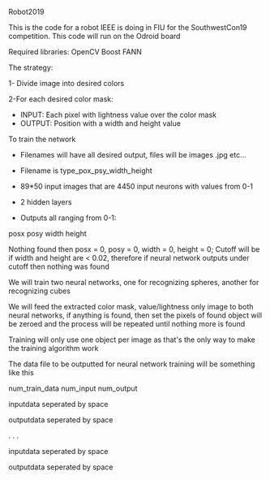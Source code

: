 Robot2019

This is the code for a robot IEEE is doing in FIU for the SouthwestCon19 competition. This code will run on the Odroid board


Required libraries:
	OpenCV
	Boost
	FANN

The strategy:

1- Divide image into desired colors

2-For each desired color mask:
- INPUT: Each pixel with lightness value over the color mask
- OUTPUT: Position with a width and height value

To train the network
- Filenames will have all desired output, files will be images .jpg etc...

- Filename is type_pox_psy_width_height

- 89*50 input images that are 4450 input neurons with values from 0-1

- 2 hidden layers

- Outputs all ranging from 0-1: 

posx
posy
width
height

Nothing found then posx = 0, posy = 0, width = 0, height = 0; Cutoff will be if width and height are < 0.02, therefore if neural network outputs under cutoff then nothing was found

We will train two neural networks, one for recognizing spheres, another for recognizing cubes

We will feed the extracted color mask, value/lightness only image to both neural networks, if anything is found, then set the pixels of found object will be zeroed and the process will be repeated until nothing more is found

Training will only use one object per image as that's the only way to make the training algorithm work

The data file to be outputted for neural network training will be something like this

num_train_data num_input num_output

inputdata seperated by space

outputdata seperated by space

.
.
.

inputdata seperated by space

outputdata seperated by space

